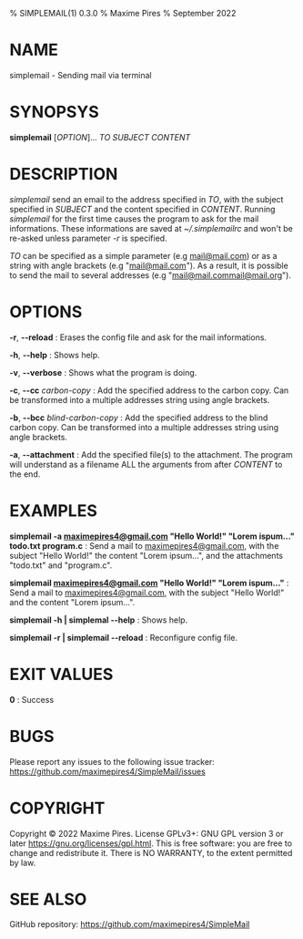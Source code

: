 % SIMPLEMAIL(1) 0.3.0
% Maxime Pires
% September 2022

# NAME
simplemail - Sending mail via terminal

# SYNOPSYS
**simplemail** [*OPTION*]... *TO* *SUBJECT* *CONTENT*

# DESCRIPTION
*simplemail* send an email to the address specified in *TO*, with the subject specified in *SUBJECT* and the content specified in *CONTENT*. Running *simplemail* for the first time causes the program to ask for the mail informations. These informations are saved at *~/.simplemailrc* and won't be re-asked unless parameter *-r* is specified.

*TO* can be specified as a simple parameter (e.g mail@mail.com) or as a string with angle brackets (e.g "<mail@mail.com>"). As a result, it is possible to send the mail to several addresses (e.g "<mail@mail.com><mail@mail.org>").

# OPTIONS
**-r**, **--reload**
: Erases the config file and ask for the mail informations.

**-h**, **--help**
: Shows help.

**-v**, **--verbose**
: Shows what the program is doing.

**-c**, **--cc** *carbon-copy*
: Add the specified address to the carbon copy. Can be transformed into a multiple addresses string using angle brackets.

**-b**, **--bcc** *blind-carbon-copy*
: Add the specified address to the blind carbon copy. Can be transformed into a multiple addresses string using angle brackets.

**-a**, **--attachment**
: Add the specified file(s) to the attachment. The program will understand as a filename ALL the arguments from after *CONTENT* to the end.

# EXAMPLES
**simplemail -a maximepires4@gmail.com "Hello World!" "Lorem ispum..." todo.txt program.c**
: Send a mail to maximepires4@gmail.com, with the subject "Hello World!" the content "Lorem ipsum...", and the attachments "todo.txt" and "program.c".

**simplemail maximepires4@gmail.com "Hello World!" "Lorem ispum..."**
: Send a mail to maximepires4@gmail.com, with the subject "Hello World!" and the content "Lorem ipsum...".

**simplemail -h | simplemal --help**
: Shows help.

**simplemail -r | simplemail --reload**
: Reconfigure config file.

# EXIT VALUES
**0**
: Success

# BUGS
Please report any issues to the following issue tracker: https://github.com/maximepires4/SimpleMail/issues

# COPYRIGHT
Copyright © 2022 Maxime Pires. License GPLv3+: GNU GPL version 3 or later <https://gnu.org/licenses/gpl.html>.
This is free software: you are free to change and redistribute it.  There is NO WARRANTY, to the extent permitted by law.

# SEE ALSO
GitHub repository: https://github.com/maximepires4/SimpleMail
